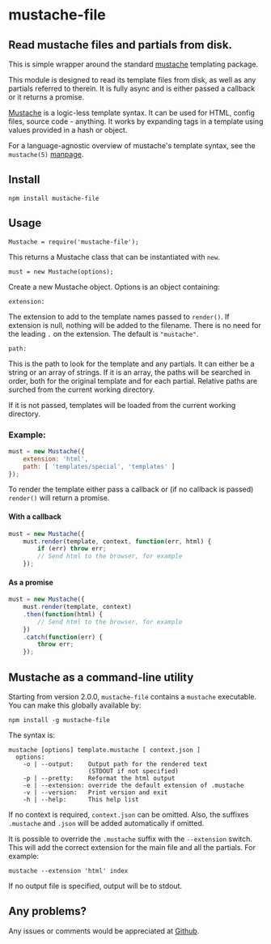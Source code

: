 # mustache-file

[mustache]: http://mustache.github.io/
[issues]: https://github.com/CliffS/mustache-file/issues

## Read mustache files and partials from disk.

This is simple wrapper around the standard [mustache][mustache]
templating package.

This module is designed to read its template files from disk, as well as
any partials referred to therein.  It is fully async and is either
passed a callback or it returns a promise.

[Mustache][mustache] is a logic-less template syntax. It can be used for HTML,
config files, source code - anything. It works by expanding tags in a template
using values provided in a hash or object.

For a language-agnostic overview of mustache's template syntax, see the
`mustache(5)` [manpage][mustache].

## Install

    npm install mustache-file

## Usage

    Mustache = require('mustache-file');

This returns a Mustache class that can be instantiated with `new`.

    must = new Mustache(options);

Create a new Mustache object.  Options is an object containing:

    extension:

The extension to add to the template names passed to `render()`.  If extension
is null, nothing will be added to the filename.  There is no need for
the leading `.` on the extension.  The default is `"mustache"`.

    path:

This is the path to look for the template and any partials.  It can either
be a string or an array of strings.  If it is an array, the paths will be
searched in order, both for the original template and for each partial.
Relative paths are surched from the current working directory.

If it is not passed, templates will be loaded from the current working
directory.

### Example:

```javascript
must = new Mustache({
    extension: 'html',
    path: [ 'templates/special', 'templates' ]
});
```

To render the template either pass a callback or
(if no callback is passed) `render()` will return
a promise.

#### With a callback

```javascript
must = new Mustache({
    must.render(template, context, function(err, html) {
        if (err) throw err;
        // Send html to the browser, for example
    });
```


#### As a promise

```javascript
must = new Mustache({
    must.render(template, context)
    .then(function(html) {
        // Send html to the browser, for example
    })
    .catch(function(err) {
        throw err;
    });
```

## Mustache as a command-line utility

Starting from version 2.0.0, `mustache-file` contains a
`mustache` executable.  You can make this globally available
by:

    npm install -g mustache-file

The syntax is:

    mustache [options] template.mustache [ context.json ]
      options:
        -o | --output:    Output path for the rendered text
                          (STDOUT if not specified)
        -p | --pretty:    Reformat the html output
        -e | --extension: override the default extension of .mustache
        -v | --version:   Print version and exit
        -h | --help:      This help list

If no context is required, `context.json` can be omitted.  Also,
the suffixes `.mustache` and `.json` will be added automatically
if omitted.

It is possible to override the `.mustache` suffix with the 
`--extension` switch.  This will add the correct extension
for the main file and all the partials.  For example:

    mustache --extension 'html' index

If no output file is specified, output will be to stdout.

## Any problems?

Any issues or comments would be appreciated at [Github][issues].
